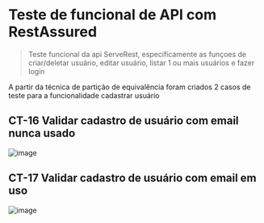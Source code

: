 # Teste de funcional de API com RestAssured

> Teste funcional da api ServeRest, especificamente as funçoes de criar/deletar usuário, editar usuário, listar 1 ou mais usuários e fazer login

A partir da técnica de partição de equivalência foram criados 2 casos de teste para a funcionalidade cadastrar usuário

## CT-16 Validar cadastro de usuário com email nunca usado
![image](https://github.com/wjonnty/testeAPI/assets/108878868/2cb49dc3-c8e9-41f7-81fd-0f6e316f3acb)


## CT-17 Validar cadastro de usuário com email em uso
![image](https://github.com/wjonnty/testeAPI/assets/108878868/36c232af-53e7-45b9-97bc-7c4f4044ae02)





